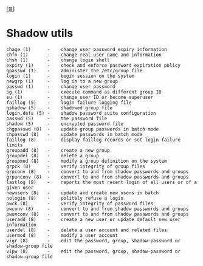 <!--
File          : shadow-utils.md
Created       : Tue May 03 2016 00:09:23
Last Modified : Tue May 03 2016 00:12:01 sharlatan
Author        : sharlatan <sharlatanus@gmail.com>
Maintainer(s) - : sharlatan
-->

[[≣](../README.md#Index "Index")]
# Shadow utils

    chage (1)      -	change user password expiry information
    chfn (1)       -	change real user name and information
    chsh (1)       -	change login shell
    expiry (1)     -	check and enforce password expiration policy
    gpasswd (1)    -	administer the /etc/group file
    login (1)      -	begin session on the system
    newgrp (1)     -	log in to a new group
    passwd (1)     -	change user password
    sg (1)         -	execute command as different group ID
    su (1)         -	change user ID or become superuser
    faillog (5)    -	login failure logging file
    gshadow (5)    -	shadowed group file
    login.defs (5) -	shadow password suite configuration
    passwd (5)     -	the password file
    shadow (5)     -	encrypted password file
    chgpasswd (8)  -	update group passwords in batch mode
    chpasswd (8)   -	update passwords in batch mode
    faillog (8)    -	display faillog records or set login failure limits
    groupadd (8)   -	create a new group
    groupdel (8)   -	delete a group
    groupmod (8)   -	modify a group definition on the system
    grpck (8)      -	verify integrity of group files
    grpconv (8)    -	convert to and from shadow passwords and groups
    grpunconv (8)  -	convert to and from shadow passwords and groups
    lastlog (8)    -	reports the most recent login of all users or of a given user
    newusers (8)   -	update and create new users in batch
    nologin (8)    -	politely refuse a login
    pwck (8)       -	verify integrity of password files
    pwconv (8)     -	convert to and from shadow passwords and groups
    pwunconv (8)   -	convert to and from shadow passwords and groups
    useradd (8)    -	create a new user or update default new user information
    userdel (8)    -	delete a user account and related files
    usermod (8)    -	modify a user account
    vigr (8)       -	edit the password, group, shadow-password or shadow-group file
    vipw (8)       -	edit the password, group, shadow-password or shadow-group file
